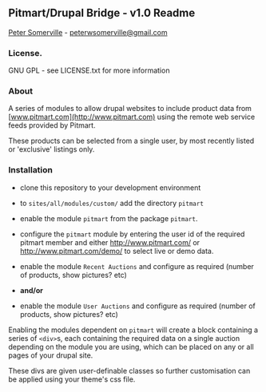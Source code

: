 ## Pitmart/Drupal Bridge - v1.0 Readme
[Peter Somerville](http://www.pedros-stuffs.com) - peterwsomerville@gmail.com

### License.
GNU GPL - see LICENSE.txt for more information

### About

A series of modules to allow drupal websites to include product data from
[www.pitmart.com](http://www.pitmart.com) using the remote web service feeds provided by Pitmart.

These products can be selected from a single user, by most recently listed or 'exclusive' listings only.


### Installation

- clone this repository to your development environment
- to `sites/all/modules/custom/` add the directory `pitmart`
- enable the module `pitmart` from the package `pitmart`.
- configure the `pitmart` module by entering the user id of the required pitmart member and either http://www.pitmart.com/ or http://www.pitmart.com/demo/ to select live or demo data.

- enable the module `Recent Auctions` and configure as required (number of products, show pictures? etc)
- **and/or**
- enable the module `User Auctions` and configure as required (number of products, show pictures? etc)


Enabling the modules dependent on `pitmart` will create a block containing a series of `<div>`s, each containing the required data on a single auction depending on the module you are using, which can be placed on any or all pages of your drupal site.

These divs are given user-definable classes so further customisation can be applied using your theme's css file.